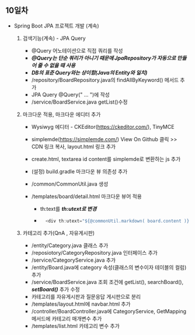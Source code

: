 ## 10일차
- Spring Boot JPA 프로젝트 개발 (계속)
    1. 검색기능(계속) - JPA Query
        - @Query 어노테이션으로 직접 쿼리를 작성
        - ***@Query는 단순 쿼리가 아니기 때문에 JpaRepository가 자동으로 만들어 줄 수 없을 때 사용***
        - ***DB의 표준 Query와는 상이함(Java의 Entity와 일치)***
        - /repository/BoardRepository.java의 findAllByKeyword() 메서드 추가
        - JPA Query @Query(" ... ")에 작성
        - /service/BoardService.java getList()수정

    2. 마크다운 적용, 마크다운 에디터 추가
        - Wysiwyg 에디터 - CKEditor(https://ckeditor.com/), TinyMCE
        - simplemde(https://simplemde.com/) View On Github 클릭 >> CDN 링크 복사, layout.html 링크 추가
        - create.html, textarea id content를 simplemde로 변환하는 js 추가

        - (설정) build.gradle 마크다운 뷰 의존성 추가
        - /common/CommonUtil.java 생성
        - /templates/board/detail.html 마크다운 뷰어 적용
            - th:text를 ***th:utext로 변경***
            - ```java
                <div th:utext="${@commonUtil.markdown( board.content )}" class="card-text"></div>```

    3. 카테고리 추가(QnA , 자유게시판)
        - /entity/Category.java 클래스 추가
        - /reposiotory/CategoryRepository.java 인터페이스 추가
        - /service/CategoryService.java 추가
        - /entity/Board.java에 category 속성(클래스의 변수이자 테이블의 컬럼) 추가
        - /service/BoardService.java 조회 조건에 getList(), searchBoard(), ***setBoard()*** 추가 수정
        - 카테고리를 자유게시판과 질문응답 게시판으로 분리
        - /templates/layout.html에 navbar.html 추가
        - /controller/BoardController.java에 CategoryService, GetMapping 메서드에 카테고리 매개변수 추가
        - /templates/list.html 카테고리 변수 추가

    


